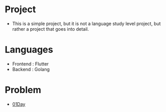 # Project

- This is a simple project, but it is not a language study level project, but rather a project that goes into detail.

# Languages

- Frontend : Flutter
- Backend : Golang

# Problem

- [01Day](https://github.com/likeprograming1/flutter_todolist/tree/main/total_readme/01day.md)
